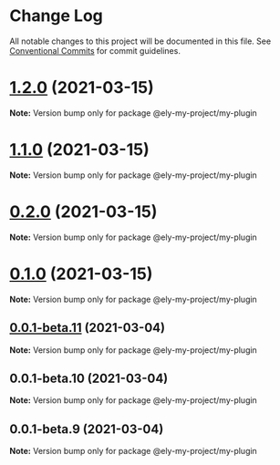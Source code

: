 # Change Log

All notable changes to this project will be documented in this file.
See [Conventional Commits](https://conventionalcommits.org) for commit guidelines.

# [1.2.0](https://github.com/elylucas/ely-my-project/compare/v0.0.1-rc.1...v1.2.0) (2021-03-15)

**Note:** Version bump only for package @ely-my-project/my-plugin





# [1.1.0](https://github.com/elylucas/ely-my-project/compare/v0.0.1-rc.1...v1.1.0) (2021-03-15)

**Note:** Version bump only for package @ely-my-project/my-plugin





# [0.2.0](https://github.com/elylucas/ely-my-project/compare/v0.0.1-rc.1...v0.2.0) (2021-03-15)

**Note:** Version bump only for package @ely-my-project/my-plugin





# [0.1.0](https://github.com/elylucas/ely-my-project/compare/v0.0.1-rc.1...v0.1.0) (2021-03-15)

**Note:** Version bump only for package @ely-my-project/my-plugin





## [0.0.1-beta.11](https://github.com/elylucas/ely-my-project/compare/v0.0.1-beta.10...v0.0.1-beta.11) (2021-03-04)

**Note:** Version bump only for package @ely-my-project/my-plugin





## 0.0.1-beta.10 (2021-03-04)

**Note:** Version bump only for package @ely-my-project/my-plugin





## 0.0.1-beta.9 (2021-03-04)

**Note:** Version bump only for package @ely-my-project/my-plugin
